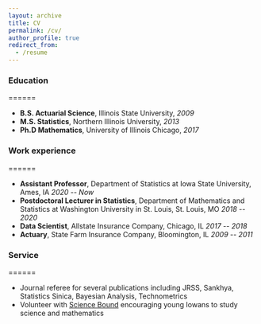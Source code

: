 ```yaml
---
layout: archive
title: CV
permalink: /cv/
author_profile: true
redirect_from:
  - /resume
---
```


### Education
======
* **B.S. Actuarial Science**, Illinois State University, *2009*
* **M.S. Statistics**, Northern Illinois University, *2013*
* **Ph.D Mathematics**, University of Illinois Chicago, *2017*

### Work experience
======
* **Assistant Professor**, Department of Statistics at Iowa State University, Ames, IA *2020 -- Now*
* **Postdoctoral Lecturer in Statistics**, Department of Mathematics and Statistics at Washington University in St. Louis, St. Louis, MO *2018 -- 2020*
* **Data Scientist**, Allstate Insurance Company, Chicago, IL *2017 -- 2018*
* **Actuary**, State Farm Insurance Company, Bloomington, IL *2009 -- 2011*
    
### Service
======
* Journal referee for several publications including JRSS, Sankhya, Statistics Sinica, Bayesian Analysis, Technometrics
* Volunteer with [Science Bound](https://www.sciencebound.iastate.edu/) encouraging young Iowans to study science and mathematics
